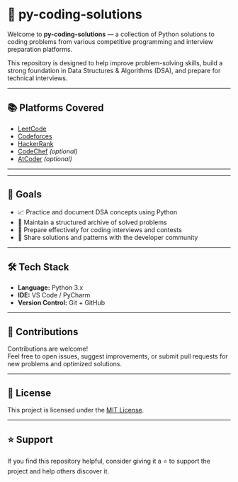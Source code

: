 # 🐍 py-coding-solutions

Welcome to **py-coding-solutions** — a collection of Python solutions to coding problems from various competitive programming and interview preparation platforms.

This repository is designed to help improve problem-solving skills, build a strong foundation in Data Structures & Algorithms (DSA), and prepare for technical interviews.

---

## 📚 Platforms Covered

- [LeetCode](https://leetcode.com/)
- [Codeforces](https://codeforces.com/)
- [HackerRank](https://www.hackerrank.com/)
- [CodeChef](https://www.codechef.com/) *(optional)*
- [AtCoder](https://atcoder.jp/) *(optional)*

---
---

## 🎯 Goals

- 📈 Practice and document DSA concepts using Python
- 📘 Maintain a structured archive of solved problems
- 🚀 Prepare effectively for coding interviews and contests
- 🤝 Share solutions and patterns with the developer community

---

## 🛠️ Tech Stack

- **Language:** Python 3.x
- **IDE:** VS Code / PyCharm
- **Version Control:** Git + GitHub

---

## 🙌 Contributions

Contributions are welcome!  
Feel free to open issues, suggest improvements, or submit pull requests for new problems and optimized solutions.

---

## 📄 License

This project is licensed under the [MIT License](LICENSE).

---

## ⭐️ Support

If you find this repository helpful, consider giving it a ⭐️ to support the project and help others discover it.



